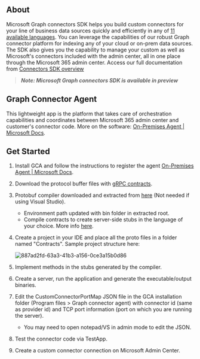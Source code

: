 ## About
Microsoft Graph connectors SDK helps you build custom connectors for your line of business data sources quickly and efficiently in any of [11 available languages](https://grpc.io/docs/languages/ "11 available languages"). You can leverage the capabilities of our robust Graph connector platform for indexing any of your cloud or on-prem data sources. The SDK also gives you the capability to manage your custom as well as Microsoft's connectors included with the admin center, all in one place through the Microsoft 365 admin center. Access our full documentation from [Connectors SDK overview](https://learn.microsoft.com/en-us/graph/custom-connector-sdk-overview)

> ***Note: Microsoft Graph connectors SDK is available in preview***

## Graph Connector Agent
This lightweight app is the platform that takes care of orchestration capabilities and coordinates between Microsoft 365 admin center and customer's connector code. More on the software: [On-Premises Agent | Microsoft Docs](https://docs.microsoft.com/en-us/MicrosoftSearch/graph-connector-agent "On-Premises Agent | Microsoft Docs").


## Get Started
1. Install GCA and follow the instructions to register the agent [On-Premises Agent | Microsoft Docs](https://docs.microsoft.com/en-us/MicrosoftSearch/graph-connector-agent "On-Premises Agent | Microsoft Docs").
2. Download the protocol buffer files with [gRPC contracts](https://github.com/microsoftgraph/msgraph-connectors-sdk/tree/main/Contracts "gRPC contracts").
3. Protobuf compiler downloaded and extracted from [here](https://github.com/protocolbuffers/protobuf/releases/download/v3.19.4/protoc-3.19.4-win64.zip "here") (Not needed if using Visual Studio).
	- Environment path updated with bin folder in extracted root.
	- Compile contracts to create server-side stubs in the language of your choice. More info [here](https://grpc.io/docs/languages/ "11 available languages").
4. Create a project in your IDE and place all the proto files in a folder named "Contracts". Sample project structure here:

	![887ad2fd-63a3-41b3-a156-0ce3a15b0d86](https://user-images.githubusercontent.com/53271958/154617030-8263796a-a9b9-4417-8d3e-d7a189e8b1e7.png)
5. Implement methods in the stubs generated by the compiler.
6. Create a server, run the application and generate the executable/output binaries.
7. Edit the CustomConnectorPortMap JSON file in the GCA installation folder (Program files > Graph connector agent) with connector id (same as provider id) and TCP port information (port on which you are running the server).
	- You may need to open notepad/VS in admin mode to edit the JSON.
8. Test the connector code via TestApp.
9. Create a custom connector connection on Microsoft Admin Center.


